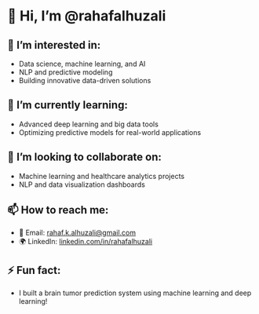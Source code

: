 # 👋 Hi, I’m @rahafalhuzali

## 👀 I’m interested in:
- Data science, machine learning, and AI
- NLP and predictive modeling
- Building innovative data-driven solutions

## 🌱 I’m currently learning:
- Advanced deep learning and big data tools
- Optimizing predictive models for real-world applications

## 💞️ I’m looking to collaborate on:
- Machine learning and healthcare analytics projects
- NLP and data visualization dashboards

## 📫 How to reach me:
- 📧 Email: rahaf.k.alhuzali@gmail.com
- 🌍 LinkedIn: [linkedin.com/in/rahafalhuzali](https://www.linkedin.com/in/rahafalhuzali)

## ⚡ Fun fact:
- I built a brain tumor prediction system using machine learning and deep learning!
